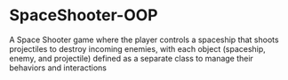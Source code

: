 # SpaceShooter-OOP
A Space Shooter game where the player controls a spaceship that shoots projectiles to destroy incoming enemies, with each object (spaceship, enemy, and projectile) defined as a separate class to manage their behaviors and interactions
